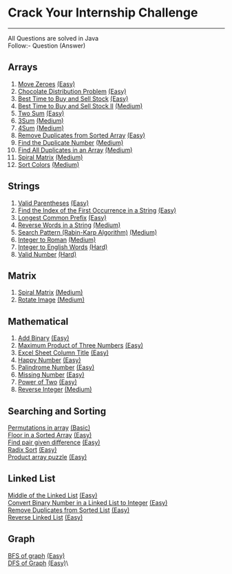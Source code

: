 # Crack Your Internship Challenge
---
All Questions are solved in Java\
Follow:- Question (Answer)

## Arrays
1. [Move Zeroes](https://leetcode.com/problems/move-zeroes/description/) [(Easy)](/Arrays/Move%20Zeroes(Easy).txt)
2. [Chocolate Distribution Problem](https://practice.geeksforgeeks.org/problems/chocolate-distribution-problem3825/1) [(Easy)](/Arrays/Chocolate%20Distribution%20Problem(Easy).txt)
3. [Best Time to Buy and Sell Stock](https://leetcode.com/problems/best-time-to-buy-and-sell-stock/) [(Easy)](/Arrays/Best%20Time%20to%20Buy%20and%20Sell%20Stock(Easy).txt)
4. [Best Time to Buy and Sell Stock II](https://leetcode.com/problems/best-time-to-buy-and-sell-stock-ii/description/) [(Medium)](/Arrays/Best%20Time%20to%20Buy%20and%20Sell%20Stock%20II(Medium).txt)
5. [Two Sum](https://leetcode.com/problems/two-sum/description/) [(Easy)](/Arrays/Two%20Sum(Easy).txt)
6. [3Sum](https://leetcode.com/problems/3sum/description/) [(Medium)](/Arrays/3Sum(Medium).txt)
7. [4Sum](https://leetcode.com/problems/4sum/description/) [(Medium)](/Arrays/4Sum(Medium).txt)
8. [Remove Duplicates from Sorted Array](https://leetcode.com/problems/remove-duplicates-from-sorted-array/description/) [(Easy)](/Arrays/Remove%20Duplicates%20from%20Sorted%20Array(Easy).txt)
9. [Find the Duplicate Number](https://leetcode.com/problems/find-the-duplicate-number/description/) [(Medium)](/Arrays/Find%20the%20Duplicate%20Number(Medium).txt)
10. [Find All Duplicates in an Array](https://leetcode.com/problems/find-the-duplicate-number/description/) [(Medium)](/Arrays/Find%20All%20Duplicates%20in%20an%20Array(Medium).txt)
11. [Spiral Matrix](https://leetcode.com/problems/spiral-matrix/description/) [(Medium)](/Arrays/Spiral%20Matrix(Medium).txt)
12. [Sort Colors](https://leetcode.com/problems/sort-colors/description/) [(Medium)](/Arrays/Sort%20Colors(Medium).txt)

## Strings
1. [Valid Parentheses](https://leetcode.com/problems/valid-parentheses/description/) [(Easy)](/Strings/Valid%20Parentheses(Easy).txt)
2. [Find the Index of the First Occurrence in a String](https://leetcode.com/problems/find-the-index-of-the-first-occurrence-in-a-string/description/) [(Easy)](/Strings/Find%20the%20Index%20of%20the%20First%20Occurrence%20in%20a%20String(Easy).txt)
3. [Longest Common Prefix](https://leetcode.com/problems/longest-common-prefix/description/) [(Easy)](/Strings/Longest%20Common%20Prefix(Easy).txt)
4. [Reverse Words in a String](https://leetcode.com/problems/reverse-words-in-a-string/description/) [(Medium)](/Strings/Reverse%20Words%20in%20a%20String(Medium).txt)
5. [Search Pattern (Rabin-Karp Algorithm)](https://practice.geeksforgeeks.org/problems/31272eef104840f7430ad9fd1d43b434a4b9596b/1) [(Medium)](/Strings/Search%20Pattern%20(Rabin-Karp%20Algorithm)(Medium).txt)
6. [Integer to Roman](https://leetcode.com/problems/integer-to-roman/description/) [(Medium)](/Strings/Integer%20to%20Roman(Medium).txt)
7. [Integer to English Words](https://leetcode.com/problems/integer-to-english-words/description/) [(Hard)](/Strings/Integer%20to%20English%20Words(Hard).txt)
8. [Valid Number](https://leetcode.com/problems/valid-number/description/) [(Hard)](/Strings/Valid%20Number(Hard).txt)

## Matrix
1. [Spiral Matrix](https://leetcode.com/problems/spiral-matrix/description/) [(Medium)](/Arrays/Spiral%20Matrix(Medium).txt)
2. [Rotate Image](https://leetcode.com/problems/rotate-image/description/) [(Medium)]()

## Mathematical
1. [Add Binary](https://leetcode.com/problems/add-binary/description/) [(Easy)](/Mathematical/Add%20Binary(Easy).txt)
2. [Maximum Product of Three Numbers](https://leetcode.com/problems/maximum-product-of-three-numbers/description/) [(Easy)](/Mathematical/Maximum%20Product%20of%20Three%20Numbers(Easy).txt)
3. [Excel Sheet Column Title](https://leetcode.com/problems/excel-sheet-column-title/description/) [(Easy)](/Mathematical/Excel%20Sheet%20Column%20Title(Easy).txt)
4. [Happy Number](https://leetcode.com/problems/happy-number/description/) [(Easy)](/Mathematical/Happy%20Number(Easy).txt)
5. [Palindrome Number](https://leetcode.com/problems/palindrome-number/description/) [(Easy)](/Mathematical/Palindrome%20Number(Easy).txt)
6. [Missing Number](https://leetcode.com/problems/missing-number/description/) [(Easy)](/Mathematical/Missing%20Number(Easy).txt)
7. [Power of Two](https://leetcode.com/problems/power-of-two/description/) [(Easy)](/Mathematical/Power%20of%20Two(Easy).txt)
8. [Reverse Integer](https://leetcode.com/problems/reverse-integer/description/) [(Medium)](/Mathematical/Reverse%20Integer(Medium).txt)

## Searching and Sorting
[Permutations in array](https://practice.geeksforgeeks.org/problems/permutations-in-array1747/1) [(Basic)](/Searching%20and%20Sorting/Permutations%20in%20array(Basic).txt)\
[Floor in a Sorted Array](https://practice.geeksforgeeks.org/problems/floor-in-a-sorted-array-1587115620/1) [(Easy)](/Searching%20and%20Sorting/Floor%20in%20a%20Sorted%20Array(Easy).txt)\
[Find pair given difference](https://practice.geeksforgeeks.org/problems/find-pair-given-difference1559/1) [(Easy)](/Searching%20and%20Sorting/Find%20Pair%20Given%20Difference(Easy).txt)\
[Radix Sort](https://practice.geeksforgeeks.org/problems/radix-sort/1) [(Easy)](/Searching%20and%20Sorting/Radix%20Sort(Easy).txt)\
[Product array puzzle](https://practice.geeksforgeeks.org/problems/product-array-puzzle4525/1) [(Easy)](Searching%20and%20Sorting/Product%20array%20puzzle(Easy).txt)

## Linked List
[Middle of the Linked List](https://leetcode.com/problems/middle-of-the-linked-list/description/) [(Easy)](/Linked%20List/Middle%20of%20the%20Linked%20List(Easy).txt)\
[Convert Binary Number in a Linked List to Integer](https://leetcode.com/problems/convert-binary-number-in-a-linked-list-to-integer/description/) [(Easy)](/Linked%20List/Convert%20Binary%20Number%20in%20a%20Linked%20List%20to%20Integer(Easy).txt)\
[Remove Duplicates from Sorted List](https://leetcode.com/problems/remove-duplicates-from-sorted-list/description/) [(Easy)](/Linked%20List/Remove%20Duplicates%20from%20Sorted%20List(Easy).txt)\
[Reverse Linked List](https://leetcode.com/problems/reverse-linked-list/description/) [(Easy)]()

## Graph
[BFS of graph](https://practice.geeksforgeeks.org/problems/bfs-traversal-of-graph/1) [(Easy)]()\
[DFS of Graph](https://practice.geeksforgeeks.org/problems/depth-first-traversal-for-a-graph/1) [(Easy)]()\